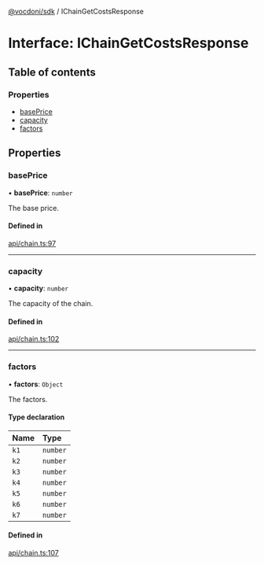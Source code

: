 [@vocdoni/sdk](/sdk) / IChainGetCostsResponse

# Interface: IChainGetCostsResponse

## Table of contents

### Properties

- [basePrice](IChainGetCostsResponse#baseprice)
- [capacity](IChainGetCostsResponse#capacity)
- [factors](IChainGetCostsResponse#factors)

## Properties

### basePrice

• **basePrice**: `number`

The base price.

#### Defined in

[api/chain.ts:97](https://github.com/vocdoni/vocdoni-sdk/blob/ee6390524b82e6ef535da03c0e3bb826e450e622/src/api/chain.ts#L97)

___

### capacity

• **capacity**: `number`

The capacity of the chain.

#### Defined in

[api/chain.ts:102](https://github.com/vocdoni/vocdoni-sdk/blob/ee6390524b82e6ef535da03c0e3bb826e450e622/src/api/chain.ts#L102)

___

### factors

• **factors**: `Object`

The factors.

#### Type declaration

| Name | Type |
| :------ | :------ |
| `k1` | `number` |
| `k2` | `number` |
| `k3` | `number` |
| `k4` | `number` |
| `k5` | `number` |
| `k6` | `number` |
| `k7` | `number` |

#### Defined in

[api/chain.ts:107](https://github.com/vocdoni/vocdoni-sdk/blob/ee6390524b82e6ef535da03c0e3bb826e450e622/src/api/chain.ts#L107)
